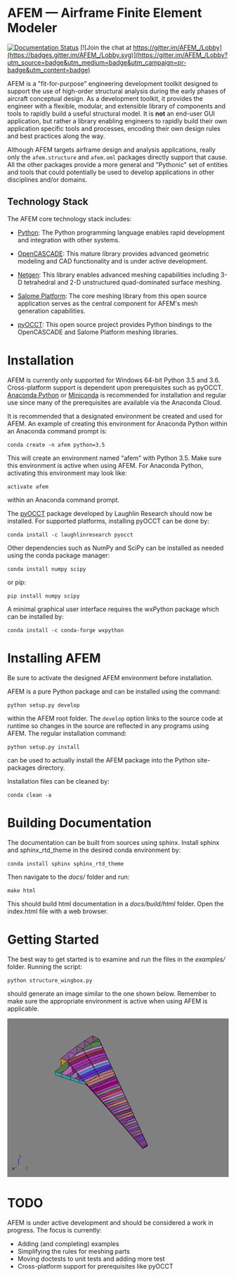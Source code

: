# AFEM — Airframe Finite Element Modeler

[![Documentation Status](https://readthedocs.org/projects/afem/badge/?version=latest)](http://afem.readthedocs.io/en/latest/?badge=latest)
[![Join the chat at https://gitter.im/AFEM_/Lobby](https://badges.gitter.im/AFEM_/Lobby.svg)](https://gitter.im/AFEM_/Lobby?utm_source=badge&utm_medium=badge&utm_campaign=pr-badge&utm_content=badge)

AFEM is a "fit-for-purpose" engineering development toolkit designed to support
the use of high-order structural analysis during the early phases of aircraft
conceptual design. As a development toolkit, it provides the engineer with a
flexible, modular, and extensible library of components and tools to rapidly
build a useful structural model. It is **not** an end-user GUI application, but
rather a library enabling engineers to rapidly build their own application
specific tools and processes, encoding their own design rules and best
practices along the way.

Although AFEM targets airframe design and analysis applications, really only
the ``afem.structure`` and ``afem.oml`` packages directly support that cause.
All the other packages provide a more general and "Pythonic" set of entities
and tools that could potentially be used to develop applications in other
disciplines and/or domains.

## Technology Stack
The AFEM core technology stack includes:

* [Python](https://www.python.org/): The Python programming language enables
  rapid development and integration with other systems.

* [OpenCASCADE](https://www.opencascade.com): This mature library provides
  advanced geometric modeling and CAD functionality and is under active
  development.

* [Netgen](https://sourceforge.net/projects/netgen-mesher): This library
  enables advanced meshing capabilities including 3-D tetrahedral and 2-D
  unstructured quad-dominated surface meshing.

* [Salome Platform](http://www.salome-platform.org): The core meshing library
  from this open source application serves as the central component for
  AFEM's mesh generation capabilities.
  
* [pyOCCT](https://github.com/LaughlinResearch/pyOCCT): This open source
  project provides Python bindings to the OpenCASCADE and Salome Platform
  meshing libraries.

# Installation
AFEM is currently only supported for Windows 64-bit Python 3.5 and 3.6.
Cross-platform support is dependent upon prerequisites such as pyOCCT.
[Anaconda Python](https://www.anaconda.com/download/) or
[Miniconda](https://conda.io/miniconda.html) is recommended for installation
and regular use since many of the prerequisites are available via the Anaconda
Cloud.

It is recommended that a designated environment be created and used for AFEM.
An example of creating this environment for Anaconda Python within an Anaconda
command prompt is:

    conda create -n afem python=3.5

This will create an environment named "afem" with Python 3.5. Make sure this
environment is active when using AFEM. For Anaconda Python, activating this
environment may look like:

    activate afem

within an Anaconda command prompt.
 
The [pyOCCT](https://github.com/LaughlinResearch/pyOCCT) package developed by
Laughlin Research should now be installed. For supported platforms, installing
pyOCCT can be done by:

    conda install -c laughlinresearch pyocct

Other dependencies such as NumPy and SciPy can be installed as needed using
the conda package manager:

    conda install numpy scipy
    
or pip:

    pip install numpy scipy
    
A minimal graphical user interface requires the wxPython package which can be
installed by:

    conda install -c conda-forge wxpython

# Installing AFEM
Be sure to activate the designed AFEM environment before installation.

AFEM is a pure Python package and can be installed using the command:

    python setup.py develop

within the AFEM root folder. The ``develop`` option links to the source code
at runtime so changes in the source are reflected in any programs using AFEM.
The regular installation command:

    python setup.py install
    
can be used to actually install the AFEM package into the Python site-packages
directory.

Installation files can be cleaned by:

    conda clean -a

# Building Documentation
The documentation can be built from sources using sphinx. Install sphinx and
sphinx_rtd_theme in the desired conda environment by:

    conda install sphinx sphinx_rtd_theme
    
Then navigate to the *docs/* folder and run:

    make html

This should build html documentation in a *docs/build/html* folder. Open the 
index.html file with a web browser.

# Getting Started
The best way to get started is to examine and run the files in the *examples/*
folder. Running the script:

    python structure_wingbox.py
    
should generate an image similar to the one shown below. Remember to make sure
the appropriate environment is active when using AFEM is applicable.

![wingbox](./docs/source/resources/wingbox.png)

# TODO
AFEM is under active development and should be considered a work in progress.
The focus is currently:

* Adding (and completing) examples
* Simplifying the rules for meshing parts
* Moving doctests to unit tests and adding more test
* Cross-platform support for prerequisites like pyOCCT
